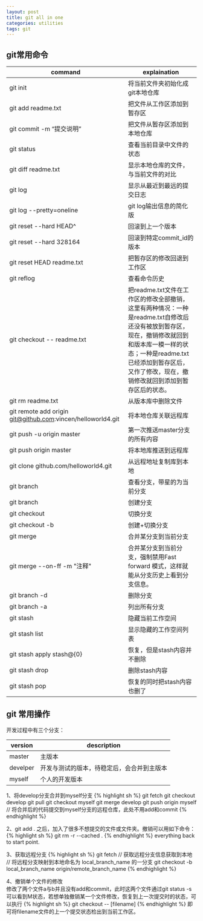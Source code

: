 ```yaml
---
layout: post
title: git all in one
categories: utilities
tags: git
---
```

## git常用命令

| command | explaination |
|--|--|
|git init | 将当前文件夹初始化成git本地仓库 |
|git add readme.txt | 把文件从工作区添加到暂存区 |
|git commit -m “提交说明”	 | 把文件从暂存区添加到本地仓库 |
|git status | 查看当前目录中文件的状态 |
|git diff readme.txt | 显示本地仓库的文件，与当前文件的对比 |
|git log | 显示从最近到最远的提交日志 |
|git log --pretty=oneline | git log输出信息的简化版 |
|git reset --hard HEAD^ | 回滚到上一个版本 |
|git reset --hard 328164 | 回滚到特定commit_id的版本 |
|git reset HEAD readme.txt | 把暂存区的修改回退到工作区 |
|git reflog | 查看命令历史 |
|git checkout -- readme.txt | 把readme.txt文件在工作区的修改全部撤销，这里有两种情况：一种是readme.txt自修改后还没有被放到暂存区，现在，撤销修改就回到和版本库一模一样的状态；一种是readme.txt已经添加到暂存区后，又作了修改，现在，撤销修改就回到添加到暂存区后的状态。 |
|git rm readme.txt | 从版本库中删除文件 |
|git remote add origin git@github.com:vincen/helloworld4.git | 将本地仓库关联远程库 |
|git push -u origin master | 第一次推送master分支的所有内容 |
|git push origin master | 将本地库推送到远程库 |
|git clone github.com/helloworld4.git | 从远程地址复制库到本地 |
|git branch | 查看分支，带星的为当前分支 |
|git branch <name> |创建分支 |
|git checkout <name> |切换分支 |
|git checkout -b <name> |创建+切换分支 |
|git merge <name> |合并某分支到当前分支 |
|git merge --on-ff -m "注释" <name> | 合并某分支到当前分支，强制禁用Fast forward 模式，这样就能从分支历史上看到分支信息。 |
|git branch -d <name> | 删除分支 |
|git branch -a | 列出所有分支 |
|git stash | 隐藏当前工作空间 |
|git stash list | 显示隐藏的工作空间列表 |
|git stash apply stash@{0} | 恢复，但是stash内容并不删除 |
|git stash drop | 删除stash内容 |
|git stash pop | 恢复的同时把stash内容也删了 |


## git 常用操作
开发过程中有三个分支：

| version  | description           |
| -------- | --------------------- |
| master   | 主版本                   |
| develper | 开发与测试的版本，待稳定后，会合并到主版本 |
| myself   | 个人的开发版本               |

1、将develop分支合并到myself分支
{% highlight sh %}
git fetch
git checkout develop
git pull
git checkout myself
git merge develop
git push origin myself	// 将合并后的代码提交到myself分支的远程仓库，此处不用add和commit
{% endhighlight %}

2、git add . 之后，加入了很多不想提交的文件或文件夹。撤销可以用如下命令：
{% highlight sh %}
git rm -r --cached .
{% endhighlight %}
everything back to start point.

3、获取远程分支
{% highlight sh %}
git fetch // 获取远程分支信息获取到本地
// 将远程分支映射到本地命名为 local_branch_name 的一分支
git checkout -b local_branch_name origin/remote_branch_name
{% endhighlight %}

4、撤销单个文件的修改  
修改了两个文件a与b并且没有add和commit，此时这两个文件通过git status -s可以看到M状态，若想单独撤销某一个文件修改，恢复到上一次提交时的状态，可以执行
{% highlight sh %}
git checkout -- [filename]
{% endhighlight %}
即可将filename文件的上一个提交状态检出到当前工作区。

